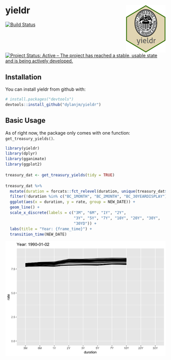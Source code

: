 
<!-- README.md is generated from README.Rmd. Please edit that file -->

# yieldr <img src="man/figures/hex_sticker.png" align="right" height="150" width="125"/>

[![Build
Status](https://travis-ci.com/dylanjm/yieldr.svg?branch=master)](https://travis-ci.com/dylanjm/yieldr)
<!-- ![Current CRAN Version](https://www.r-pkg.org/badges/version/bjscrapeR) -->
[![Project Status: Active – The project has reached a stable, usable
state and is being actively
developed.](http://www.repostatus.org/badges/latest/active.svg)](http://www.repostatus.org/#active)
<!-- ![Total Downloads](http://cranlogs.r-pkg.org/badges/grand-total/bjscrapeR) -->

## Installation

You can install yieldr from github with:

``` r
# install.packages("devtools")
devtools::install_github("dylanjm/yieldr")
```

## Basic Usage

As of right now, the package only comes with one function:
`get_treasury_yields()`.

``` r
library(yieldr)
library(dplyr)
library(gganimate)
library(ggplot2)

treasury_dat <- get_treasury_yields(tidy = TRUE)

treasury_dat %>% 
  mutate(duration = forcats::fct_relevel(duration, unique(treasury_dat$duration))) %>% 
  filter(!duration %in% c("BC_1MONTH", "BC_2MONTH", "BC_30YEARDISPLAY")) %>% 
  ggplot(aes(x = duration, y = rate, group = NEW_DATE)) + 
  geom_line() + 
  scale_x_discrete(labels = c("3M", "6M", "1Y", "2Y",
                              "3Y", "5Y", "7Y", "10Y", "20Y", "30Y",
                              "30YD")) + 
  labs(title = "Year: {frame_time}") +                             
  transition_time(NEW_DATE) 
```

<img src="README-example-1.gif" style="display: block; margin: auto;" />
